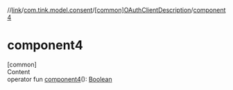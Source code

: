 //[link](../../index.md)/[com.tink.model.consent](../index.md)/[[common]OAuthClientDescription](index.md)/[component4](component4.md)



# component4  
[common]  
Content  
operator fun [component4](component4.md)(): [Boolean](https://kotlinlang.org/api/latest/jvm/stdlib/kotlin/-boolean/index.html)  



